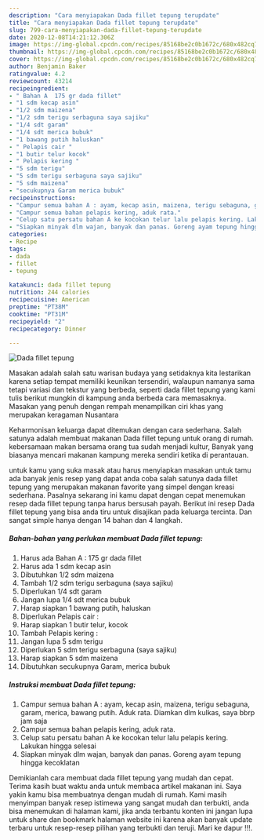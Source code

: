```yaml
---
description: "Cara menyiapakan Dada fillet tepung terupdate"
title: "Cara menyiapakan Dada fillet tepung terupdate"
slug: 799-cara-menyiapakan-dada-fillet-tepung-terupdate
date: 2020-12-08T14:21:12.306Z
image: https://img-global.cpcdn.com/recipes/85168be2c0b1672c/680x482cq70/dada-fillet-tepung-foto-resep-utama.jpg
thumbnail: https://img-global.cpcdn.com/recipes/85168be2c0b1672c/680x482cq70/dada-fillet-tepung-foto-resep-utama.jpg
cover: https://img-global.cpcdn.com/recipes/85168be2c0b1672c/680x482cq70/dada-fillet-tepung-foto-resep-utama.jpg
author: Benjamin Baker
ratingvalue: 4.2
reviewcount: 43214
recipeingredient:
- " Bahan A  175 gr dada fillet"
- "1 sdm kecap asin"
- "1/2 sdm maizena"
- "1/2 sdm terigu serbaguna saya sajiku"
- "1/4 sdt garam"
- "1/4 sdt merica bubuk"
- "1 bawang putih haluskan"
- " Pelapis cair "
- "1 butir telur kocok"
- " Pelapis kering "
- "5 sdm terigu"
- "5 sdm terigu serbaguna saya sajiku"
- "5 sdm maizena"
- "secukupnya Garam merica bubuk"
recipeinstructions:
- "Campur semua bahan A : ayam, kecap asin, maizena, terigu sebaguna, garam, merica, bawang putih. Aduk rata. Diamkan dlm kulkas, saya bbrp jam saja"
- "Campur semua bahan pelapis kering, aduk rata."
- "Celup satu persatu bahan A ke kocokan telur lalu pelapis kering. Lakukan hingga selesai"
- "Siapkan minyak dlm wajan, banyak dan panas. Goreng ayam tepung hingga kecoklatan"
categories:
- Recipe
tags:
- dada
- fillet
- tepung

katakunci: dada fillet tepung 
nutrition: 244 calories
recipecuisine: American
preptime: "PT38M"
cooktime: "PT31M"
recipeyield: "2"
recipecategory: Dinner

---
```



![Dada fillet tepung](https://img-global.cpcdn.com/recipes/85168be2c0b1672c/680x482cq70/dada-fillet-tepung-foto-resep-utama.jpg)

Masakan adalah salah satu warisan budaya yang setidaknya kita lestarikan karena setiap tempat memiliki keunikan tersendiri, walaupun namanya sama tetapi variasi dan tekstur yang berbeda, seperti dada fillet tepung yang kami tulis berikut mungkin di kampung anda berbeda cara memasaknya. Masakan yang penuh dengan rempah menampilkan ciri khas yang merupakan keragaman Nusantara



Keharmonisan keluarga dapat ditemukan dengan cara sederhana. Salah satunya adalah membuat makanan Dada fillet tepung untuk orang di rumah. kebersamaan makan bersama orang tua sudah menjadi kultur, Banyak yang biasanya mencari makanan kampung mereka sendiri ketika di perantauan.

untuk kamu yang suka masak atau harus menyiapkan masakan untuk tamu ada banyak jenis resep yang dapat anda coba salah satunya dada fillet tepung yang merupakan makanan favorite yang simpel dengan kreasi sederhana. Pasalnya sekarang ini kamu dapat dengan cepat menemukan resep dada fillet tepung tanpa harus bersusah payah.
Berikut ini resep Dada fillet tepung yang bisa anda tiru untuk disajikan pada keluarga tercinta. Dan sangat simple hanya dengan 14 bahan dan 4 langkah.


<!--inarticleads1-->

##### Bahan-bahan yang perlukan membuat Dada fillet tepung:

1. Harus ada  Bahan A : 175 gr dada fillet
1. Harus ada 1 sdm kecap asin
1. Dibutuhkan 1/2 sdm maizena
1. Tambah 1/2 sdm terigu serbaguna (saya sajiku)
1. Diperlukan 1/4 sdt garam
1. Jangan lupa 1/4 sdt merica bubuk
1. Harap siapkan 1 bawang putih, haluskan
1. Diperlukan  Pelapis cair :
1. Harap siapkan 1 butir telur, kocok
1. Tambah  Pelapis kering :
1. Jangan lupa 5 sdm terigu
1. Diperlukan 5 sdm terigu serbaguna (saya sajiku)
1. Harap siapkan 5 sdm maizena
1. Dibutuhkan secukupnya Garam, merica bubuk




<!--inarticleads2-->

##### Instruksi membuat  Dada fillet tepung:

1. Campur semua bahan A : ayam, kecap asin, maizena, terigu sebaguna, garam, merica, bawang putih. Aduk rata. Diamkan dlm kulkas, saya bbrp jam saja
1. Campur semua bahan pelapis kering, aduk rata.
1. Celup satu persatu bahan A ke kocokan telur lalu pelapis kering. Lakukan hingga selesai
1. Siapkan minyak dlm wajan, banyak dan panas. Goreng ayam tepung hingga kecoklatan




Demikianlah cara membuat dada fillet tepung yang mudah dan cepat. Terima kasih buat waktu anda untuk membaca artikel makanan ini. Saya yakin kamu bisa membuatnya dengan mudah di rumah. Kami masih menyimpan banyak resep istimewa yang sangat mudah dan terbukti, anda bisa menemukan di halaman kami, jika anda terbantu konten ini jangan lupa untuk share dan bookmark halaman website ini karena akan banyak update terbaru untuk resep-resep pilihan yang terbukti dan teruji. Mari ke dapur !!!. 
